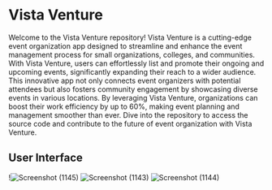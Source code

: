 # Vista Venture
Welcome to the Vista Venture repository! Vista Venture is a cutting-edge event organization app designed to streamline and enhance the event management process for small organizations, colleges, and communities. With Vista Venture, users can effortlessly list and promote their ongoing and upcoming events, significantly expanding their reach to a wider audience. This innovative app not only connects event organizers with potential attendees but also fosters community engagement by showcasing diverse events in various locations. By leveraging Vista Venture, organizations can boost their work efficiency by up to 60%, making event planning and management smoother than ever. Dive into the repository to access the source code and contribute to the future of event organization with Vista Venture.
## User Interface
!![Screenshot (1145)](https://github.com/harshraj1512/vista-venture/assets/80125708/997e6a1a-8255-4954-a7a0-0e959234e521)
![Screenshot (1143)](https://github.com/harshraj1512/vista-venture/assets/80125708/cc6814c6-11e8-44ff-8031-0c3dfbac440a)
![Screenshot (1144)](https://github.com/harshraj1512/vista-venture/assets/80125708/3348eaaa-6722-4c9b-b13d-6041dc276035)

